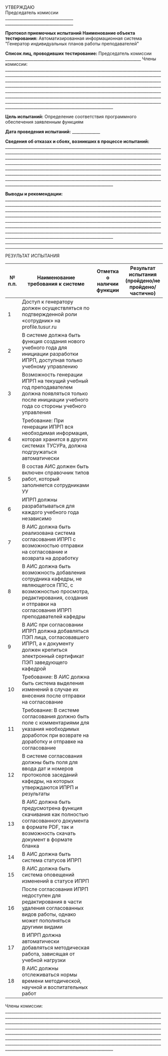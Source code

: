 <span class="right-align"> УТВЕРЖДАЮ <br>
Председатель комиссии <br>
\_\_\_\_\_\_\_\_\_\_\_\_\_\_\_\_\_\_\_\_\_\_\_\_\_\_\_\_\_\_\_\_\_\_ <br>
\_\_\_\_\_\_\_\_\_\_\_\_\_\_\_\_\_\_\_\_\_\_\_\_\_\_\_\_\_\_\_\_\_\_</span>


<span style="font-weight:bold" class="center-align"> Протокол приемочных испытаний</span>
**Наименование объекта тестирования:** Автоматизированная информационная система "Генератор индивидуальных планов работы преподавателей"

**Список лиц, проводивших тестирование:**
Председатель комиссии \_\_\_\_\_\_\_\_\_\_\_\_\_\_\_\_\_\_\_\_\_\_\_\_\_\_\_\_\_\_\_\_\_\_\_\_\_\_\_\_\_\_\_\_\_\_\_\_\_\_\_\_\_\_\_\_\_\_\_\_\_\_\_\_\_\_\_\_
Члены комиссии:
\_\_\_\_\_\_\_\_\_\_\_\_\_\_\_\_\_\_\_\_\_\_\_\_\_\_\_\_\_\_\_\_\_\_\_\_\_\_\_\_\_\_\_\_\_\_\_\_\_\_\_\_\_\_\_\_\_\_\_\_\_\_\_\_\_\_\_\_\_\_\_\_\_\_\_\_\_\_\_\_\_\_\_\_\_\_\_\_\_\_\_\_\_\_\_\_\_\_\_\_\_\_\_\_\_\_\_\_\_\_\_\_\_\_\_\_\_\_\_\_\_\_\_\_\_\_\_\_\_\_\_\_\_\_\_\_\_\_\_\_\_\_\_\_\_\_\_\_\_\_\_\_\_\_\_\_\_\_\_\_\_\_\_\_\_\_\_\_\_\_\_\_\_\_\_\_\_\_\_\_\_\_\_\_\_\_\_\_\_\_\_\_\_\_\_\_\_\_\_\_\_\_\_\_\_\_\_\_\_\_\_\_\_\_\_\_\_\_\_\_\_\_\_\_\_\_\_\_\_\_\_\_\_\_\_\_\_\_\_\_\_\_\_\_\_\_\_\_\_\_\_\_\_\_\_\_\_\_\_\_\_\_\_\_\_\_\_\_\_\_\_\_\_\_\_\_\_\_\_\_\_\_\_\_\_\_\_\_\_\_\_\_\_\_\_\_\_\_\_\_\_\_\_\_\_\_\_\_\_\_\_\_\_\_\_\_\_\_\_\_\_\_\_\_\_\_\_\_\_\_\_\_\_\_\_\_\_\_\_\_\_\_\_\_\_\_\_\_\_\_\_\_\_\_\_\_\_\_\_\_\_\_\_\_\_\_\_\_\_\_\_\_\_\_\_\_\_\_\_\_\_\_\_\_\_\_\_\_\_\_\_\_\_\_\_\_\_\_\_\_\_\_\_\_\_\_\_\_\_\_\_\_\_\_\_\_\_\_\_\_\_\_\_\_\_\_\_\_\_\_\_\_\_\_\_\_\_\_\_\_\_\_\_\_\_\_\_\_\_\_\_\_\_\_\_\_\_\_\_\_\_\_\_\_\_\_\_\_\_\_\_\_\_\_\_\_\_\_\_\_\_\_\_\_\_\_\_\_\_\_\_\_\_\_\_\_\_\_\_\_\_\_\_\_\_\_\_\_\_\_\_\_\_\_\_\_\_\_\_\_\_\_\_\_\_\_\_\_\_\_\_\_\_\_\_\_\_\_\_\_\_\_\_\_\_\_\_\_\_\_\_\_\_\_\_\_\_\_\_\_\_\_\_\_\_\_\_\_\_\_\_\_\_\_\_\_\_\_\_\_\_\_\_\_\_\_\_\_\_\_\_\_\_\_\_\_\_\_\_\_


**Цель испытаний:** Определение соответствия программного обеспечения заявленным функциям

**Дата проведения испытаний:** \_\_\_\_\_\_\_\_\_\_\_\_\_\_

**Сведения об отказах и сбоях, возникших в процессе испытаний:**
\_\_\_\_\_\_\_\_\_\_\_\_\_\_\_\_\_\_\_\_\_\_\_\_\_\_\_\_\_\_\_\_\_\_\_\_\_\_\_\_\_\_\_\_\_\_\_\_\_\_\_\_\_\_\_\_\_\_\_\_\_\_\_\_\_\_\_\_\_\_\_\_\_\_\_\_\_\_\_\_\_\_\_\_\_\_\_\_\_\_\_\_\_\_\_\_\_\_\_\_\_\_\_\_\_\_\_\_\_\_\_\_\_\_\_\_\_\_\_\_\_\_\_\_\_\_\_\_\_\_\_\_\_\_\_\_\_\_\_\_\_\_\_\_\_\_\_\_\_\_\_\_\_\_\_\_\_\_\_\_\_\_\_\_\_\_\_\_\_\_\_\_\_\_\_\_\_\_\_\_\_\_\_\_\_\_\_\_\_\_\_\_\_\_\_\_\_\_\_\_\_\_\_\_\_\_\_\_\_\_\_\_\_\_\_\_\_\_\_\_\_\_\_\_\_\_\_\_\_\_\_\_\_\_\_\_\_\_\_\_\_\_\_\_\_\_\_\_\_\_\_\_\_\_\_\_\_\_\_\_\_\_\_\_\_\_\_\_\_\_\_\_\_\_\_\_\_\_\_\_\_\_\_\_\_\_\_\_\_\_\_\_\_\_\_\_\_\_\_\_\_\_\_\_\_\_\_\_\_\_\_\_\_\_\_\_\_\_\_\_\_\_\_\_\_\_\_\_\_\_\_\_\_\_\_\_\_\_\_\_\_\_\_\_\_\_\_\_\_\_\_\_\_\_\_\_\_\_\_\_\_\_\_\_\_\_\_\_\_\_\_\_\_\_\_\_\_\_\_\_\_\_\_\_\_\_\_\_\_\_\_\_\_\_\_\_\_\_\_\_\_\_\_\_\_\_\_\_\_\_\_\_\_\_\_\_\_\_\_\_\_\_\_\_\_\_\_\_\_\_\_\_\_\_\_\_\_\_\_\_\_\_\_\_\_\_\_\_\_\_\_\_\_\_\_\_\_\_\_\_\_\_\_\_\_\_\_\_\_\_\_\_\_\_\_\_\_\_\_\_\_\_\_\_\_\_\_\_\_\_\_\_\_\_\_\_\_\_\_\_\_\_\_\_\_\_\_\_\_\_\_\_\_\_\_\_\_\_\_\_\_\_\_\_\_\_\_\_\_\_\_\_\_\_\_\_\_\_\_\_\_\_\_\_\_\_\_\_\_\_\_\_\_\_\_\_\_\_\_\_\_\_\_\_\_\_\_\_\_\_\_\_\_\_\_\_\_\_\_\_\_\_\_\_\_\_\_\_\_\_\_\_\_\_\_\_\_\_\_\_

**Выводы и рекомендации:**
\_\_\_\_\_\_\_\_\_\_\_\_\_\_\_\_\_\_\_\_\_\_\_\_\_\_\_\_\_\_\_\_\_\_\_\_\_\_\_\_\_\_\_\_\_\_\_\_\_\_\_\_\_\_\_\_\_\_\_\_\_\_\_\_\_\_\_\_\_\_\_\_\_\_\_\_\_\_\_\_\_\_\_\_\_\_\_\_\_\_\_\_\_\_\_\_\_\_\_\_\_\_\_\_\_\_\_\_\_\_\_\_\_\_\_\_\_\_\_\_\_\_\_\_\_\_\_\_\_\_\_\_\_\_\_\_\_\_\_\_\_\_\_\_\_\_\_\_\_\_\_\_\_\_\_\_\_\_\_\_\_\_\_\_\_\_\_\_\_\_\_\_\_\_\_\_\_\_\_\_\_\_\_\_\_\_\_\_\_\_\_\_\_\_\_\_\_\_\_\_\_\_\_\_\_\_\_\_\_\_\_\_\_\_\_\_\_\_\_\_\_\_\_\_\_\_\_\_\_\_\_\_\_\_\_\_\_\_\_\_\_\_\_\_\_\_\_\_\_\_\_\_\_\_\_\_\_\_\_\_\_\_\_\_\_\_\_\_\_\_\_\_\_\_\_\_\_\_\_\_\_\_\_\_\_\_\_\_\_\_\_\_\_\_\_\_\_\_\_\_\_\_\_\_\_\_\_\_\_\_\_\_\_\_\_\_\_\_\_\_\_\_\_\_\_\_\_\_\_\_\_\_\_\_\_\_\_\_\_\_\_\_\_\_\_\_\_\_\_\_\_\_\_\_\_\_\_\_\_\_\_\_\_\_\_\_\_\_\_\_\_\_\_\_\_\_\_\_\_\_\_\_\_\_\_\_\_\_\_\_\_\_\_\_\_\_\_\_\_\_\_\_\_\_\_\_\_\_\_\_\_\_\_\_\_\_\_\_\_\_\_\_\_\_\_\_\_\_\_\_\_\_\_\_\_\_\_\_\_\_\_\_\_\_\_\_\_\_\_\_\_\_\_\_\_\_\_\_\_\_\_\_\_\_\_\_\_\_\_\_\_\_\_\_\_\_\_\_\_\_\_\_\_\_\_\_\_\_\_\_\_\_\_\_\_\_\_\_\_\_\_\_\_\_\_\_\_\_\_\_\_\_\_\_\_\_\_\_\_\_\_\_\_\_\_\_\_\_\_\_\_\_\_\_\_\_\_\_\_\_\_\_\_\_\_\_\_\_\_\_\_\_\_\_\_\_\_\_\_\_\_\_\_\_\_\_\_\_\_\_\_\_\_\_\_\_\_\_\_\_\_\_\_\_\_\_\_\_\_\_\_\_\_\_\_\_\_\_\_\_



---
---
<span class="center-align"> РЕЗУЛЬТАТ ИСПЫТАНИЯ </span>

| № п.п. | Наименование требования к системе                                                                                                                                                          | Отметка о наличии функции | Результат испытания (пройдено/не пройдено/частично) |
| ------ | ------------------------------------------------------------------------------------------------------------------------------------------------------------------------------------------ | ------------------------- | --------------------------------------------------- |
| 1      | Доступ к генератору должен осуществляться по подтвержденной роли «сотрудник» на profile.tusur.ru                                                                                           |                           |                                                     |
| 2      | В системе должна быть функция создания нового учебного года для инициации разработки ИПРП, доступная только учебному управлению                                                            |                           |                                                     |
| 3      | Возможность генерации ИПРП на текущий учебный год преподавателем должна появляться только после инициации учебного года со стороны учебного управления                                     |                           |                                                     |
| 4      | Требование: При генерации ИПРП вся необходимая информация, которая хранится в других системах ТУСУРа, должна подгружаться автоматически                                                    |                           |                                                     |
| 5      | В состав АИС должен быть включен справочник типов работ, который заполняется сотрудниками УУ                                                                                               |                           |                                                     |
| 6      | ИПРП должны разрабатываться для каждого учебного года независимо                                                                                                                           |                           |                                                     |
| 7      | В АИС должна быть реализована система согласования ИПРП с возможностью отправки на согласование и возврата на доработку                                                                    |                           |                                                     |
| 8      | В АИС должна быть возможность добавления сотрудника кафедры, не являющегося ППС, с возможностью просмотра, редактирования, создания и отправки на согласования ИПРП преподавателей кафедры |                           |                                                     |
| 9      | В АИС при согласовании ИПРП должна добавляться ПЭП лица, согласовавшего ИПРП, а к документу должен крепиться электронный сертификат ПЭП заведующего кафедрой                               |                           |                                                     |
| 10     | Требование: В АИС должна быть система выделения изменений в случае их внесения после отправки на согласование                                                                              |                           |                                                     |
| 11     | Требование: В системе согласования должно быть поле с комментариями для указания необходимых доработок при возврате на доработку и отправке на согласование                                |                           |                                                     |
| 12     | В системе согласования должны быть поля для ввода дат и номеров протоколов заседаний кафедры, на которых утверждаются ИПРП и результаты                                                    |                           |                                                     |
| 13     | В АИС должна быть предусмотрена функция скачивания как полностью согласованного документа в формате PDF, так и возможность скачать документ в формате бланка                               |                           |                                                     |
| 14     | В АИС должна быть система статусов ИПРП                                                                                                                                                    |                           |                                                     |
| 15     | В АИС должна быть система оповещений изменений в статусе ИПРП                                                                                                                              |                           |                                                     |
| 16     | После согласования ИПРП недоступен для редактирования в части удаления согласованных видов работы, однако может пополняться другими видами                                                 |                           |                                                     |
| 17     | В ИПРП должна автоматически добавляться методическая работа, зависящая от учебной нагрузки                                                                                                 |                           |                                                     |
| 18     | В АИС должны отслеживаться нормы времени методической, научной и воспитательных работ                                                                                                      |                           |                                                     |

Члены комиссии:
\_\_\_\_\_\_\_\_\_\_\_\_\_\_\_\_\_\_\_\_\_\_\_\_\_\_\_\_\_\_\_\_\_\_\_\_\_\_\_\_\_\_\_\_\_\_\_\_\_\_\_\_\_\_\_\_\_\_\_\_\_\_\_\_\_\_\_\_\_\_\_\_\_\_\_\_\_\_\_\_\_\_\_\_\_\_\_\_\_\_\_\_\_\_\_\_\_\_\_\_\_\_\_\_\_\_\_\_\_\_\_\_\_\_\_\_\_\_\_\_\_\_\_\_\_\_\_\_\_\_\_\_\_\_\_\_\_\_\_\_\_\_\_\_\_\_\_\_\_\_\_\_\_\_\_\_\_\_\_\_\_\_\_\_\_\_\_\_\_\_\_\_\_\_\_\_\_\_\_\_\_\_\_\_\_\_\_\_\_\_\_\_\_\_\_\_\_\_\_\_\_\_\_\_\_\_\_\_\_\_\_\_\_\_\_\_\_\_\_\_\_\_\_\_\_\_\_\_\_\_\_\_\_\_\_\_\_\_\_\_\_\_\_\_\_\_\_\_\_\_\_\_\_\_\_\_\_\_\_\_\_\_\_\_\_\_\_\_\_\_\_\_\_\_\_\_\_\_\_\_\_\_\_\_\_\_\_\_\_\_\_\_\_\_\_\_\_\_\_\_\_\_\_\_\_\_\_\_\_\_\_\_\_\_\_\_\_\_\_\_\_\_\_\_\_\_\_\_\_\_\_\_\_\_\_\_\_\_\_\_\_\_\_\_\_\_\_\_\_\_\_\_\_\_\_\_\_\_\_\_\_\_\_\_\_\_\_\_\_\_\_\_\_\_\_\_\_\_\_\_\_\_\_\_\_\_\_\_\_\_\_\_\_\_\_\_\_\_\_\_\_\_\_\_\_\_\_\_\_\_\_\_\_\_\_\_\_\_\_\_\_\_\_\_\_\_\_\_\_\_\_\_\_\_\_\_\_\_\_\_\_\_\_\_\_\_\_\_\_\_\_\_\_\_\_\_\_\_\_\_\_\_\_\_\_\_\_\_\_\_\_\_\_\_\_\_\_\_\_\_\_\_\_\_\_\_\_\_\_\_\_\_\_\_\_\_\_\_\_\_\_\_\_\_\_\_\_\_\_\_\_\_\_\_\_\_\_\_\_\_\_\_\_\_\_\_\_\_\_\_\_\_\_\_\_\_\_\_\_\_\_\_\_\_\_\_\_\_\_\_\_\_\_\_\_\_\_\_\_\_\_\_\_\_\_\_\_\_\_\_\_\_\_\_\_\_\_\_\_\_\_\_\_\_\_\_\_\_\_\_\_\_\_\_\_\_\_\_\_\_





